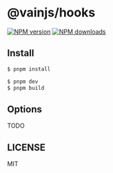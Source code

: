 # @vainjs/hooks

[![NPM version](https://img.shields.io/npm/v/@ikanjs/hooks.svg?style=flat)](https://npmjs.org/package/@ikanjs/hooks)
[![NPM downloads](http://img.shields.io/npm/dm/@ikanjs/hooks.svg?style=flat)](https://npmjs.org/package/@ikanjs/hooks)

## Install

```bash
$ pnpm install
```

```bash
$ pnpm dev
$ pnpm build
```

## Options

TODO

## LICENSE

MIT
